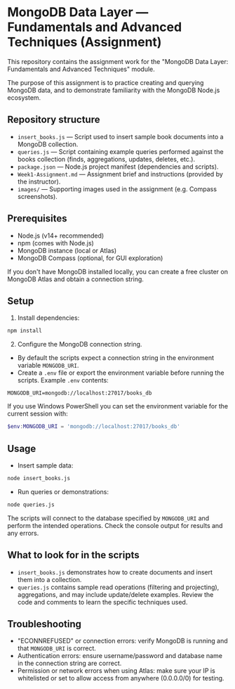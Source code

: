 # MongoDB Data Layer — Fundamentals and Advanced Techniques (Assignment)

This repository contains the assignment work for the "MongoDB Data Layer: Fundamentals and Advanced Techniques" module.

The purpose of this assignment is to practice creating and querying MongoDB data, and to demonstrate familiarity with the MongoDB Node.js ecosystem.

## Repository structure

- `insert_books.js` — Script used to insert sample book documents into a MongoDB collection.
- `queries.js` — Script containing example queries performed against the books collection (finds, aggregations, updates, deletes, etc.).
- `package.json` — Node.js project manifest (dependencies and scripts).
- `Week1-Assignment.md` — Assignment brief and instructions (provided by the instructor).
- `images/` — Supporting images used in the assignment (e.g. Compass screenshots).

## Prerequisites

- Node.js (v14+ recommended)
- npm (comes with Node.js)
- MongoDB instance (local or Atlas)
- MongoDB Compass (optional, for GUI exploration)

If you don't have MongoDB installed locally, you can create a free cluster on MongoDB Atlas and obtain a connection string.

## Setup

1. Install dependencies:

```bash
npm install
```

2. Configure the MongoDB connection string.

 - By default the scripts expect a connection string in the environment variable `MONGODB_URI`.
 - Create a `.env` file or export the environment variable before running the scripts. Example `.env` contents:

```
MONGODB_URI=mongodb://localhost:27017/books_db
```

If you use Windows PowerShell you can set the environment variable for the current session with:

```powershell
$env:MONGODB_URI = 'mongodb://localhost:27017/books_db'
```

## Usage

- Insert sample data:

```bash
node insert_books.js
```

- Run queries or demonstrations:

```bash
node queries.js
```

The scripts will connect to the database specified by `MONGODB_URI` and perform the intended operations. Check the console output for results and any errors.

## What to look for in the scripts

- `insert_books.js` demonstrates how to create documents and insert them into a collection.
- `queries.js` contains sample read operations (filtering and projecting), aggregations, and may include update/delete examples. Review the code and comments to learn the specific techniques used.

## Troubleshooting

- "ECONNREFUSED" or connection errors: verify MongoDB is running and that `MONGODB_URI` is correct.
- Authentication errors: ensure username/password and database name in the connection string are correct.
- Permission or network errors when using Atlas: make sure your IP is whitelisted or set to allow access from anywhere (0.0.0.0/0) for testing.

